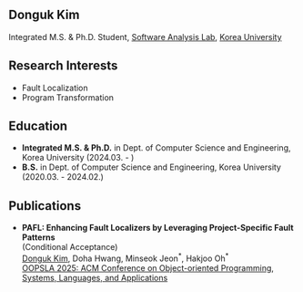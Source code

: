 ## Donguk Kim
Integrated M.S. & Ph.D. Student,
[Software Analysis Lab](https://prl.korea.ac.kr),
[Korea University](https://korea.ac.kr)

## Research Interests
- Fault Localization
- Program Transformation

## Education
- **Integrated M.S. & Ph.D.** in Dept. of Computer Science and Engineering, Korea University (2024.03. - )
- **B.S.** in Dept. of Computer Science and Engineering, Korea University (2020.03. - 2024.02.)

## Publications
- **PAFL: Enhancing Fault Localizers by Leveraging Project-Specific Fault Patterns**  
  (Conditional Acceptance)  
  <ins>Donguk Kim</ins>, Doha Hwang, Minseok Jeon<sup>\*</sup>, Hakjoo Oh<sup>\*</sup>  
  [OOPSLA 2025: ACM Conference on Object-oriented Programming, Systems, Languages, and Applications](https://2025.splashcon.org/track/OOPSLA)
